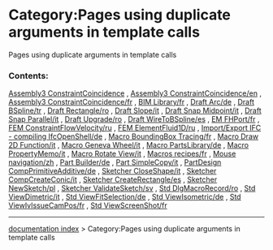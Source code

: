 # Category:Pages using duplicate arguments in template calls
Pages using duplicate arguments in template calls

### Contents:

[Assembly3 ConstraintCoincidence](Assembly3_ConstraintCoincidence.md) , [Assembly3 ConstraintCoincidence/en](Assembly3_ConstraintCoincidence/en.md) , [Assembly3 ConstraintCoincidence/fr](Assembly3_ConstraintCoincidence/fr.md) , [BIM Library/fr](BIM_Library/fr.md) , [Draft Arc/de](Draft_Arc/de.md) , [Draft BSpline/tr](Draft_BSpline/tr.md) , [Draft Rectangle/ro](Draft_Rectangle/ro.md) , [Draft Slope/it](Draft_Slope/it.md) , [Draft Snap Midpoint/it](Draft_Snap_Midpoint/it.md) , [Draft Snap Parallel/it](Draft_Snap_Parallel/it.md) , [Draft Upgrade/ro](Draft_Upgrade/ro.md) , [Draft WireToBSpline/es](Draft_WireToBSpline/es.md) , [EM FHPort/fr](EM_FHPort/fr.md) , [FEM ConstraintFlowVelocity/ru](FEM_ConstraintFlowVelocity/ru.md) , [FEM ElementFluid1D/ru](FEM_ElementFluid1D/ru.md) , [Import/Export IFC - compiling IfcOpenShell/de](Import/Export_IFC_-_compiling_IfcOpenShell/de.md) , [Macro BoundingBox Tracing/fr](Macro_BoundingBox_Tracing/fr.md) , [Macro Draw 2D Function/it](Macro_Draw_2D_Function/it.md) , [Macro Geneva Wheel/it](Macro_Geneva_Wheel/it.md) , [Macro PartsLibrary/de](Macro_PartsLibrary/de.md) , [Macro PropertyMemo/it](Macro_PropertyMemo/it.md) , [Macro Rotate View/it](Macro_Rotate_View/it.md) , [Macros recipes/fr](Macros_recipes/fr.md) , [Mouse navigation/zh](Mouse_navigation/zh.md) , [Part Builder/de](Part_Builder/de.md) , [Part SimpleCopy/it](Part_SimpleCopy/it.md) , [PartDesign CompPrimitiveAdditive/de](PartDesign_CompPrimitiveAdditive/de.md) , [Sketcher CloseShape/it](Sketcher_CloseShape/it.md) , [Sketcher CompCreateConic/it](Sketcher_CompCreateConic/it.md) , [Sketcher CreateRectangle/es](Sketcher_CreateRectangle/es.md) , [Sketcher NewSketch/pl](Sketcher_NewSketch/pl.md) , [Sketcher ValidateSketch/sv](Sketcher_ValidateSketch/sv.md) , [Std DlgMacroRecord/ro](Std_DlgMacroRecord/ro.md) , [Std ViewDimetric/it](Std_ViewDimetric/it.md) , [Std ViewFitSelection/de](Std_ViewFitSelection/de.md) , [Std ViewIsometric/de](Std_ViewIsometric/de.md) , [Std ViewIvIssueCamPos/fr](Std_ViewIvIssueCamPos/fr.md) , [Std ViewScreenShot/fr](Std_ViewScreenShot/fr.md)

---
[documentation index](../README.md) > Category:Pages using duplicate arguments in template calls
